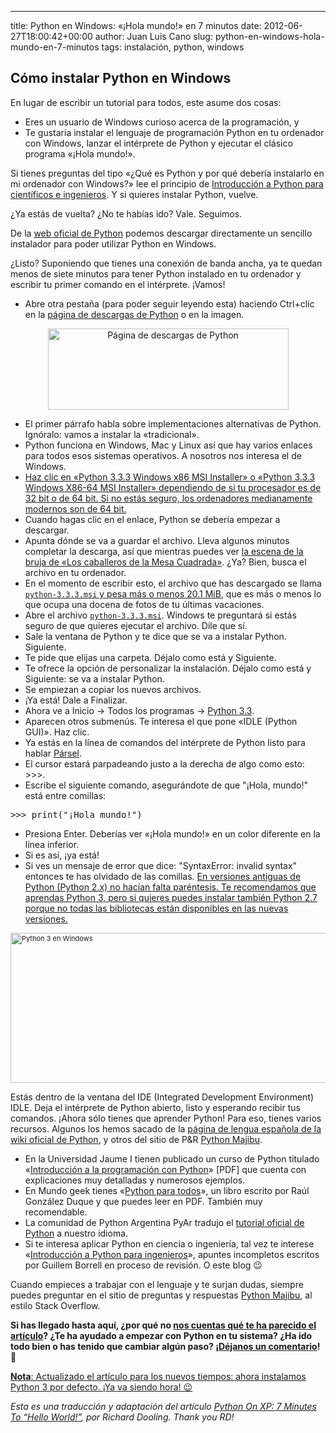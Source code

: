 ---
title: Python en Windows: «¡Hola mundo!» en 7 minutos
date: 2012-06-27T18:00:42+00:00
author: Juan Luis Cano
slug: python-en-windows-hola-mundo-en-7-minutos
tags: instalación, python, windows

## Cómo instalar Python en Windows

En lugar de escribir un tutorial para todos, este asume dos cosas:

  * Eres un usuario de Windows curioso acerca de la programación, y
  * Te gustaría instalar el lenguaje de programación Python en tu ordenador con Windows, lanzar el intérprete de Python y ejecutar el clásico programa «¡Hola mundo!».

Si tienes preguntas del tipo «¿Qué es Python y por qué debería instalarlo en mi ordenador con Windows?» lee el principio de [Introducción a Python para científicos e ingenieros](http://pybonacci.org/2012/03/16/introduccion-a-python-para-cientificos-e-ingenieros/ "Introducción a Python para científicos e ingenieros"). Y si quieres instalar Python, vuelve.

¿Ya estás de vuelta? ¿No te habías ido? Vale. Seguimos.

De la [web oficial de Python](http://python.org/) podemos descargar directamente un sencillo instalador para poder utilizar Python en Windows.

¿Listo? Suponiendo que tienes una conexión de banda ancha, ya te quedan menos de siete minutos para tener Python instalado en tu ordenador y escribir tu primer comando en el intérprete. ¡Vamos!

<!--more-->

  * Abre otra pestaña (para poder seguir leyendo esta) haciendo Ctrl+clic en la [página de descargas de Python](http://python.org/download/) o en la imagen.

<p style="text-align:center;">
  <a href="http://python.org/download/"><img class=" wp-image-9 aligncenter" title="Python" alt="Página de descargas de Python" src="http://new.pybonacci.org/images/2012/03/python-logo-master-v3-tm-flattened.png" width="385" height="130" srcset="https://pybonacci.org/wp-content/uploads/2012/03/python-logo-master-v3-tm-flattened.png 601w, https://pybonacci.org/wp-content/uploads/2012/03/python-logo-master-v3-tm-flattened-300x101.png 300w" sizes="(max-width: 385px) 100vw, 385px" /></a>
</p>

  * El primer párrafo habla sobre implementaciones alternativas de Python. Ignóralo: vamos a instalar la «tradicional».
  * Python funciona en Windows, Mac y Linux así que hay varios enlaces para todos esos sistemas operativos. A nosotros nos interesa el de Windows.
  * <ins datetime="2013-12-23T10:39:18+00:00">Haz clic en «Python 3.3.3 Windows x86 MSI Installer» o «Python 3.3.3 Windows X86-64 MSI Installer» dependiendo de si tu procesador es de 32 bit o de 64 bit. Si no estás seguro, los ordenadores medianamente modernos son de 64 bit.</ins>
  * Cuando hagas clic en el enlace, Python se debería empezar a descargar.
  * Apunta dónde se va a guardar el archivo. Lleva algunos minutos completar la descarga, así que mientras puedes ver [la escena de la bruja de «Los caballeros de la Mesa Cuadrada»](http://youtu.be/O-El43VKZCw). ¿Ya? Bien, busca el archivo en tu ordenador.
  * En el momento de escribir esto, el archivo que has descargado se llama <ins datetime="2013-12-23T10:39:18+00:00"><code>python-3.3.3.msi</code> y pesa más o menos 20.1 MiB</ins>, que es más o menos lo que ocupa una docena de fotos de tu últimas vacaciones.
  * Abre el archivo <ins datetime="2013-12-23T10:39:18+00:00"><code>python-3.3.3.msi</code></ins>. Windows te preguntará si estás seguro de que quieres ejecutar el archivo. Dile que sí.
  * Sale la ventana de Python y te dice que se va a instalar Python. Siguiente.
  * Te pide que elijas una carpeta. Déjalo como está y Siguiente.
  * Te ofrece la opción de personalizar la instalación. Déjalo como está y Siguiente: se va a instalar Python.
  * Se empiezan a copiar los nuevos archivos.
  * ¡Ya está! Dale a Finalizar.
  * Ahora ve a Inicio -> Todos los programas -> <ins datetime="2013-12-23T10:39:18+00:00">Python 3.3</ins>.
  * Aparecen otros submenús. Te interesa el que pone «IDLE (Python GUI)». Haz clic.
  * Ya estás en la línea de comandos del intérprete de Python listo para hablar [Pársel](http://es.wikipedia.org/wiki/P%C3%A1rsel).
  * El cursor estará parpadeando justo a la derecha de algo como esto: >>>.
  * Escribe el siguiente comando, asegurándote de que "¡Hola, mundo!" está entre comillas:

<pre>&gt;&gt;&gt; print("¡Hola mundo!")</pre>

  * Presiona Enter. Deberías ver «¡Hola mundo!» en un color diferente en la línea inferior.
  * Si es así, ¡ya está!
  * Si ves un mensaje de error que dice: "SyntaxError: invalid syntax" entonces te has olvidado de las comillas. <ins datetime="2013-12-23T10:39:18+00:00">En versiones antiguas de Python (Python 2.x) no hacían falta paréntesis. Te recomendamos que aprendas Python 3, pero si quieres puedes instalar también Python 2.7 porque no todas las bibliotecas están disponibles en las nuevas versiones.</ins>

<div>
  <span style="font-size:11px;"><img class="aligncenter size-full wp-image-2065" alt="Python 3 en Windows" src="http://new.pybonacci.org/images/2013/12/python3.png" width="690" height="240" srcset="https://pybonacci.org/wp-content/uploads/2013/12/python3.png 690w, https://pybonacci.org/wp-content/uploads/2013/12/python3-300x104.png 300w" sizes="(max-width: 690px) 100vw, 690px" /></span>
</div>

Estás dentro de la ventana del IDE (Integrated Development Environment) IDLE. Deja el intérprete de Python abierto, listo y esperando recibir tus comandos. ¡Ahora sólo tienes que aprender Python! Para eso, tienes varios recursos. Algunos los hemos sacado de la [página de lengua española de la wiki oficial de Python](http://wiki.python.org/moin/SpanishLanguage), y otros del sitio de P&R [Python Majibu](http://python.majibu.org/preguntas/154/libros-recomendados-de-programacion-en-python).

  * En la Universidad Jaume I tienen publicado un curso de Python titulado «[Introducción a la programación con Python](http://www.uji.es/bin/publ/edicions/ippython.pdf)» [PDF] que cuenta con explicaciones muy detalladas y numerosos ejemplos.
  * En Mundo geek tienes «[Python para todos](http://mundogeek.net/tutorial-python/)», un libro escrito por Raúl González Duque y que puedes leer en PDF. También muy recomendable.
  * La comunidad de Python Argentina PyAr tradujo el [tutorial oficial de Python](http://docs.python.org.ar/tutorial/) a nuestro idioma.
  * Si te interesa aplicar Python en ciencia o ingeniería, tal vez te interese «[Introducción a Python para ingenieros](http://picachu.dmt.upm.es/python/)», apuntes incompletos escritos por Guillem Borrell en proceso de revisión. O este blog 😉

Cuando empieces a trabajar con el lenguaje y te surjan dudas, siempre puedes preguntar en el sitio de preguntas y respuestas [Python Majibu](http://python.majibu.org/), al estilo Stack Overflow.

**Si has llegado hasta aquí, ¿por qué no [nos cuentas qué te ha parecido el artículo](#commentform)? ¿Te ha ayudado a empezar con Python en tu sistema? ¿Ha ido todo bien o has tenido que cambiar algún paso? ¡[Déjanos un comentario](#commentform)! 🙂**

<ins datetime="2013-12-23T10:39:18+00:00"><strong>Nota</strong>: Actualizado el artículo para los nuevos tiempos: ahora instalamos Python 3 por defecto. ¡Ya va siendo hora! 😉</ins>

_Esta es una traducción y adaptación del artículo [Python On XP: 7 Minutes To “Hello World!”](http://www.richarddooling.com/index.php/2006/03/14/python-on-xp-7-minutes-to-hello-world/), por Richard Dooling. Thank you RD!_